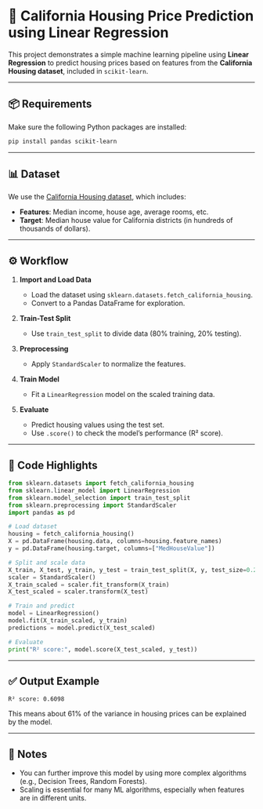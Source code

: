 # 🏡 California Housing Price Prediction using Linear Regression

This project demonstrates a simple machine learning pipeline using **Linear Regression** to predict housing prices based on features from the **California Housing dataset**, included in `scikit-learn`.

---

## 📦 Requirements

Make sure the following Python packages are installed:

```bash
pip install pandas scikit-learn
```

---

## 📊 Dataset

We use the [California Housing dataset](https://scikit-learn.org/stable/modules/generated/sklearn.datasets.fetch_california_housing.html), which includes:

- **Features**: Median income, house age, average rooms, etc.
- **Target**: Median house value for California districts (in hundreds of thousands of dollars).

---

## ⚙️ Workflow

1. **Import and Load Data**
   - Load the dataset using `sklearn.datasets.fetch_california_housing`.
   - Convert to a Pandas DataFrame for exploration.

2. **Train-Test Split**
   - Use `train_test_split` to divide data (80% training, 20% testing).

3. **Preprocessing**
   - Apply `StandardScaler` to normalize the features.

4. **Train Model**
   - Fit a `LinearRegression` model on the scaled training data.

5. **Evaluate**
   - Predict housing values using the test set.
   - Use `.score()` to check the model’s performance (R² score).

---

## 📄 Code Highlights

```python
from sklearn.datasets import fetch_california_housing
from sklearn.linear_model import LinearRegression
from sklearn.model_selection import train_test_split
from sklearn.preprocessing import StandardScaler
import pandas as pd

# Load dataset
housing = fetch_california_housing()
X = pd.DataFrame(housing.data, columns=housing.feature_names)
y = pd.DataFrame(housing.target, columns=["MedHouseValue"])

# Split and scale data
X_train, X_test, y_train, y_test = train_test_split(X, y, test_size=0.2, random_state=123)
scaler = StandardScaler()
X_train_scaled = scaler.fit_transform(X_train)
X_test_scaled = scaler.transform(X_test)

# Train and predict
model = LinearRegression()
model.fit(X_train_scaled, y_train)
predictions = model.predict(X_test_scaled)

# Evaluate
print("R² score:", model.score(X_test_scaled, y_test))
```

---

## ✅ Output Example

```
R² score: 0.6098
```

This means about 61% of the variance in housing prices can be explained by the model.

---

## 📌 Notes

- You can further improve this model by using more complex algorithms (e.g., Decision Trees, Random Forests).
- Scaling is essential for many ML algorithms, especially when features are in different units.
